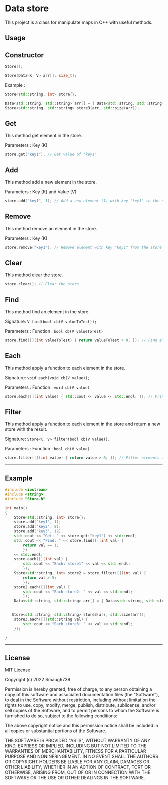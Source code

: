 # Data store

This project is a class for manipulate maps in C++ with useful methods.

## Usage

## Constructor

```cpp
Store();
```

```cpp
Store(Data<K, V> arr[], size_t);
```

Example :

```cpp
Store<std::string, int> store{};
```

```cpp
Data<std::string, std::string> arr[] = { Data<std::string, std::string>("hello", "world") } ;
Store<std::string, std::string> store3(arr, std::size(arr));
```

## Get

This method get element in the store.

Parameters : Key (K)

```cpp
store.get("key1"); // Get value of "key1"
```

## Add

This method add a new element in the store.

Parameters : Key (K) and Value (V)

```cpp
store.add("key1", 1); // Add a new element (1) with key "key1" to the store
```

## Remove

This method remove an element in the store.

Parameters : Key (K)

```cpp
store.remove("key1"); // Remove element with key "key1" from the store
```

## Clear

This method clear the store.

```cpp
store.clear(); // Clear the store
```

## Find

This method find an element in the store.

Signature: `V find(bool cb(V valueToTest));`

Parameters : Function : `bool cb(V valueToTest)`

```cpp
store.find([](int valueToTest) { return valueToTest > 0; }); // Find element with value > 0
```

## Each

This method apply a function to each element in the store.

Signature: `void each(void cb(V value));`

Parameters : Function : `void cb(V value)`

```cpp
store.each([](int value) { std::cout << value << std::endl; }); // Print each element
```

## Filter

This method apply a function to each element in the store and return a new store with the result.

Signature: `Store<K, V> filter(bool cb(V value));`

Parameters : Function : `bool cb(V value)`

```cpp
store.filter([](int value) { return value > 0; }); // Filter elements with value > 0
```

---

## Example

```cpp
#include <iostream>
#include <string>
#include "Store.h"

int main()
{
    Store<std::string, int> store{};
    store.add("key1", 1);
    store.add("key2", 8);
    store.add("key3", 12);
    std::cout << "Get: " << store.get("key1") << std::endl;
    std::cout << "Find: " << store.find([](int val) {
        return val == 1;
        })
    << std::endl;
    store.each([](int val) {
        std::cout << "Each: store1" << val << std::endl;
        });
    Store<std::string, int> store2 = store.filter([](int val) {
        return val > 5;
        });
    store2.each([](int val) {
        std::cout << "Each store2: " << val << std::endl;
        });
    Data<std::string, std::string> arr[] = { Data<std::string, std::string>("hello", "world") } ;

    
   Store<std::string, std::string> store3(arr, std::size(arr));
    store3.each([](std::string val) {
        std::cout << "Each store3: " << val << std::endl;
    });

}
```

---

## License

MIT License

Copyright (c) 2022 Smaug6739

Permission is hereby granted, free of charge, to any person obtaining a copy
of this software and associated documentation files (the "Software"), to deal
in the Software without restriction, including without limitation the rights
to use, copy, modify, merge, publish, distribute, sublicense, and/or sell
copies of the Software, and to permit persons to whom the Software is
furnished to do so, subject to the following conditions:

The above copyright notice and this permission notice shall be included in all
copies or substantial portions of the Software.

THE SOFTWARE IS PROVIDED "AS IS", WITHOUT WARRANTY OF ANY KIND, EXPRESS OR
IMPLIED, INCLUDING BUT NOT LIMITED TO THE WARRANTIES OF MERCHANTABILITY,
FITNESS FOR A PARTICULAR PURPOSE AND NONINFRINGEMENT. IN NO EVENT SHALL THE
AUTHORS OR COPYRIGHT HOLDERS BE LIABLE FOR ANY CLAIM, DAMAGES OR OTHER
LIABILITY, WHETHER IN AN ACTION OF CONTRACT, TORT OR OTHERWISE, ARISING FROM,
OUT OF OR IN CONNECTION WITH THE SOFTWARE OR THE USE OR OTHER DEALINGS IN THE
SOFTWARE.

